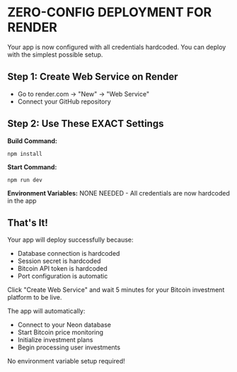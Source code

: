 # ZERO-CONFIG DEPLOYMENT FOR RENDER

Your app is now configured with all credentials hardcoded. You can deploy with the simplest possible setup.

## Step 1: Create Web Service on Render
- Go to render.com → "New" → "Web Service"
- Connect your GitHub repository

## Step 2: Use These EXACT Settings

**Build Command:**
```
npm install
```

**Start Command:**
```
npm run dev
```

**Environment Variables:**
NONE NEEDED - All credentials are now hardcoded in the app

## That's It!

Your app will deploy successfully because:
- Database connection is hardcoded
- Session secret is hardcoded  
- Bitcoin API token is hardcoded
- Port configuration is automatic

Click "Create Web Service" and wait 5 minutes for your Bitcoin investment platform to be live.

The app will automatically:
- Connect to your Neon database
- Start Bitcoin price monitoring
- Initialize investment plans
- Begin processing user investments

No environment variable setup required!